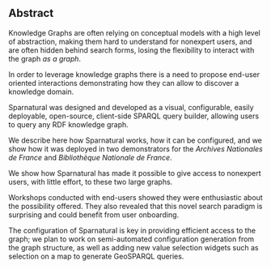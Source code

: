 ## Abstract
<!-- Context      -->
Knowledge Graphs are often relying on conceptual models with a high level of abstraction, making them hard to understand for nonexpert users, and are often hidden behind search forms, losing the flexibility to interact with the graph *as a graph*.
<!-- Need         -->
In order to leverage knowledge graphs there is a need to propose end-user oriented interactions demonstrating how they can allow to discover a knowledge domain.
<!-- Task         -->
Sparnatural was designed and developed as a visual, configurable, easily deployable, open-source, client-side SPARQL query builder, allowing users to query any RDF knowledge graph.
<!-- Object       -->
We describe here how Sparnatural works, how it can be configured, and we show how it was deployed in two demonstrators for the *Archives Nationales de France* and *Bibliothèque Nationale de France*.
<!-- Findings     -->
We show how Sparnatural has made it possible to give access to nonexpert users, with little effort, to these two large graphs.
<!-- Conclusion   -->
Workshops conducted with end-users showed they were enthusiastic about the possibility offered. They also revealed that this novel search paradigm is surprising and could benefit from user onboarding.
<!-- Perspectives -->
The configuration of Sparnatural is key in providing efficient access to the graph; we plan to work on semi-automated configuration generation from the graph structure, as well as adding new value selection widgets such as selection on a map to generate GeoSPARQL queries.
